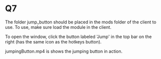 # Q7

The folder jump_button should be placed in the mods folder of the client to use. To use, make sure load the module in the client.

To open the window, click the button labeled 'Jump' in the top bar on the right (has the same icon as the hotkeys button).

jumpingButton.mp4 is shows the jumping button in action.